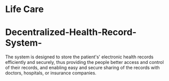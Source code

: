 # Life Care
# Decentralized-Health-Record-System-
The system is designed to store the patient's' electronic health records efficiently and securely, thus providing the people better access and control of their records, and enabling easy and secure sharing of the records with doctors, hospitals, or insurance companies.
